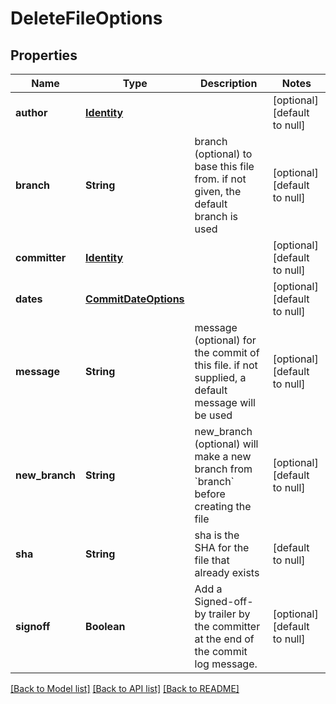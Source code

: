 # DeleteFileOptions
## Properties

| Name | Type | Description | Notes |
|------------ | ------------- | ------------- | -------------|
| **author** | [**Identity**](Identity.md) |  | [optional] [default to null] |
| **branch** | **String** | branch (optional) to base this file from. if not given, the default branch is used | [optional] [default to null] |
| **committer** | [**Identity**](Identity.md) |  | [optional] [default to null] |
| **dates** | [**CommitDateOptions**](CommitDateOptions.md) |  | [optional] [default to null] |
| **message** | **String** | message (optional) for the commit of this file. if not supplied, a default message will be used | [optional] [default to null] |
| **new\_branch** | **String** | new_branch (optional) will make a new branch from &#x60;branch&#x60; before creating the file | [optional] [default to null] |
| **sha** | **String** | sha is the SHA for the file that already exists | [default to null] |
| **signoff** | **Boolean** | Add a Signed-off-by trailer by the committer at the end of the commit log message. | [optional] [default to null] |

[[Back to Model list]](../README.md#documentation-for-models) [[Back to API list]](../README.md#documentation-for-api-endpoints) [[Back to README]](../README.md)

